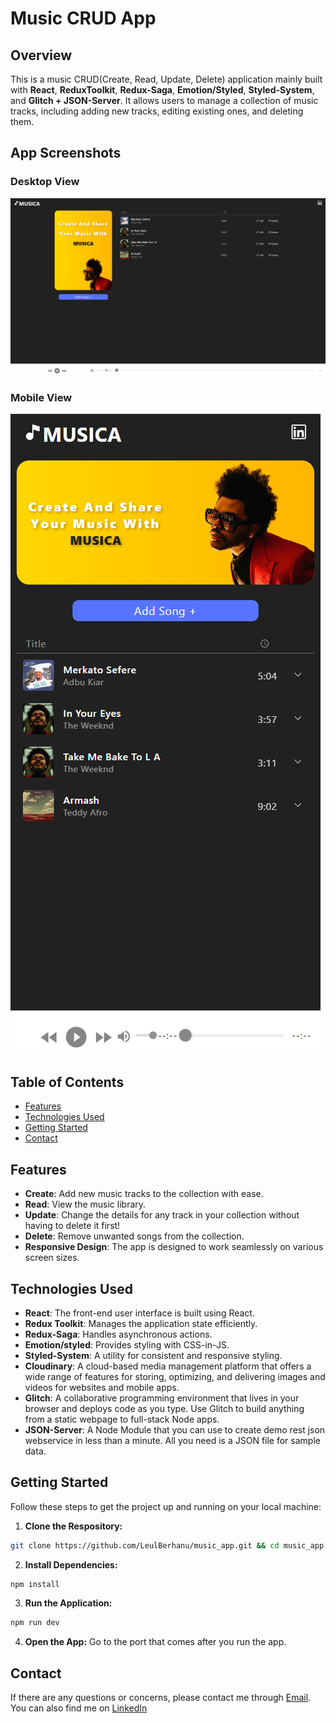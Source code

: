 # Music CRUD App

## Overview

This is a music CRUD(Create, Read, Update, Delete) application mainly built with **React**, **ReduxToolkit**,
**Redux-Saga**, **Emotion/Styled**, **Styled-System**, and **Glitch + JSON-Server**. It allows users to manage a collection of music tracks, including adding new tracks, editing existing ones, and deleting them.

## App Screenshots

### Desktop View

![Desktop View](<src/Images/screenshots/desktop view-music app.png>)

### Mobile View

![Mobile View](<src/Images/screenshots/mobile view-music app.png>)

## Table of Contents

- [Features](#features)
- [Technologies Used](#technologies-used)
- [Getting Started](#getting-started)
- [Contact](#contact)

## Features

- **Create**: Add new music tracks to the collection with ease.
- **Read**: View the music library.
- **Update**: Change the details for any track in your collection without having to delete it first!
- **Delete**: Remove unwanted songs from the collection.
- **Responsive Design**: The app is designed to work seamlessly on various screen sizes.

## Technologies Used

- **React**: The front-end user interface is built using React.
- **Redux Toolkit**: Manages the application state efficiently.
- **Redux-Saga**: Handles asynchronous actions.
- **Emotion/styled**: Provides styling with CSS-in-JS.
- **Styled-System**: A utility for consistent and responsive styling.
- **Cloudinary**: A cloud-based media management platform that offers a wide range of features for storing, optimizing, and delivering images and videos for websites and mobile apps.
- **Glitch**: A collaborative programming environment that lives in your browser and deploys code as you type. Use Glitch to build anything from a static webpage to full-stack Node apps.
- **JSON-Server**: A Node Module that you can use to create demo rest json webservice in less than a minute. All you need is a JSON file for sample data.

## Getting Started

Follow these steps to get the project up and running on your local machine:

1. **Clone the Respository:**

```bash
git clone https://github.com/LeulBerhanu/music_app.git && cd music_app
```

2. **Install Dependencies:**

```bash
npm install
```

3. **Run the Application:**

```bash
npm run dev
```

4. **Open the App:**
   Go to the port that comes after you run the app.

## Contact

If there are any questions or concerns, please contact me through [Email](mailto:leulberhanua@gmail.com). You can also find me on [LinkedIn](https://www.linkedin.com/in/leul-berhanu)
